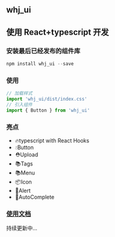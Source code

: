 ## whj_ui
## 使用 React+typescript 开发

### 安装最后已经发布的组件库

~~~javascript
npm install whj_ui --save
~~~

### 使用

~~~javascript
// 加载样式
import 'whj_ui/dist/index.css'
// 引入组件
import { Button } from 'whj_ui'
~~~

### 亮点

* 🔥typescript with React Hooks
* 💧Button
* ⛑️Upload
* 📚Tags
* 📚Menu
* 📦Icon
* 🌹Alert
* 🎉AutoComplete

### [使用文档](https://whj8.github.io/?path=/story/%E5%AE%89%E8%A3%85--%E5%AE%89%E8%A3%85)
持续更新中...
